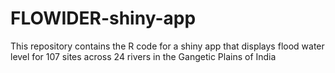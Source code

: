 # FLOWIDER-shiny-app
This repository contains the R code for a shiny app that displays flood water level for 107 sites across 24 rivers in the Gangetic Plains of India
